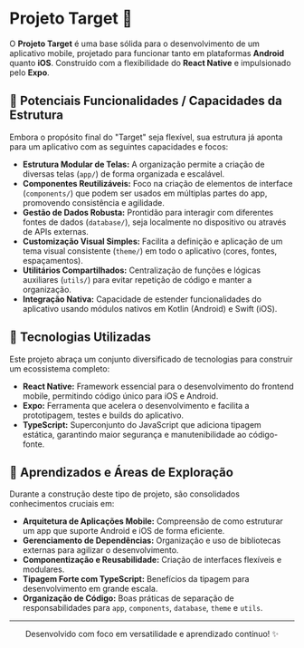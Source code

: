 # Projeto Target 🎯

O **Projeto Target** é uma base sólida para o desenvolvimento de um aplicativo mobile, projetado para funcionar tanto em plataformas **Android** quanto **iOS**. Construído com a flexibilidade do **React Native** e impulsionado pelo **Expo**.
## 🌟 Potenciais Funcionalidades / Capacidades da Estrutura

Embora o propósito final do "Target" seja flexível, sua estrutura já aponta para um aplicativo com as seguintes capacidades e focos:

* **Estrutura Modular de Telas:** A organização permite a criação de diversas telas (`app/`) de forma organizada e escalável.
* **Componentes Reutilizáveis:** Foco na criação de elementos de interface (`components/`) que podem ser usados em múltiplas partes do app, promovendo consistência e agilidade.
* **Gestão de Dados Robusta:** Prontidão para interagir com diferentes fontes de dados (`database/`), seja localmente no dispositivo ou através de APIs externas.
* **Customização Visual Simples:** Facilita a definição e aplicação de um tema visual consistente (`theme/`) em todo o aplicativo (cores, fontes, espaçamentos).
* **Utilitários Compartilhados:** Centralização de funções e lógicas auxiliares (`utils/`) para evitar repetição de código e manter a organização.
* **Integração Nativa:** Capacidade de estender funcionalidades do aplicativo usando módulos nativos em Kotlin (Android) e Swift (iOS).

## 🚀 Tecnologias Utilizadas

Este projeto abraça um conjunto diversificado de tecnologias para construir um ecossistema completo:

* **React Native:** Framework essencial para o desenvolvimento do frontend mobile, permitindo código único para iOS e Android.
* **Expo:** Ferramenta que acelera o desenvolvimento e facilita a prototipagem, testes e builds do aplicativo.
* **TypeScript:** Superconjunto do JavaScript que adiciona tipagem estática, garantindo maior segurança e manutenibilidade ao código-fonte.

## 🧠 Aprendizados e Áreas de Exploração

Durante a construção deste tipo de projeto, são consolidados conhecimentos cruciais em:

* **Arquitetura de Aplicações Mobile:** Compreensão de como estruturar um app que suporte Android e iOS de forma eficiente.
* **Gerenciamento de Dependências:** Organização e uso de bibliotecas externas para agilizar o desenvolvimento.
* **Componentização e Reusabilidade:** Criação de interfaces flexíveis e modulares.
* **Tipagem Forte com TypeScript:** Benefícios da tipagem para desenvolvimento em grande escala.
* **Organização de Código:** Boas práticas de separação de responsabilidades para `app`, `components`, `database`, `theme` e `utils`.

---

<p align="center">
Desenvolvido com foco em versatilidade e aprendizado contínuo! ✨
</p>
